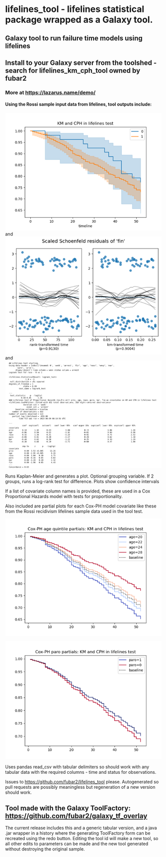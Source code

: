 # lifelines_tool - lifelines statistical package wrapped as a Galaxy tool.

## Galaxy tool to run failure time models using lifelines

## Install to your Galaxy server from the toolshed - search for lifelines_km_cph_tool owned by fubar2

### More at https://lazarus.name/demo/

#### Using the Rossi sample input data from lifelines, tool outputs include:

![KM plot sample](lifelines_rossi_km.png)
and
![KM plot sample](lifelines_rossi_schoenfeld.png)
and
![KM plot sample](lifelines_report.png)


Runs Kaplan-Meier and generates a plot. Optional grouping variable.
If 2 groups, runs a log-rank test for difference.
Plots show confidence intervals

If a list of covariate column names is provided, these are used in a
Cox Proportional Hazards model with tests for proportionality.

Also included are partial plots for each Cox-PH model covariate like these from the Rossi recidivism lifelines sample data
used in the tool test.

![C-PH partial plot samples](agepartialrossi.png)

![C-PH partial plot samples](parolepartialrossi.png)

Uses pandas read_csv with tabular delimiters so should work with any tabular data with the required columns - time and status for observations.

Issues to https://github.com/fubar2/lifelines_tool please.
Autogenerated so pull requests are possibly meaningless but regeneration of a new version should work.

## Tool made with the Galaxy ToolFactory: https://github.com/fubar2/galaxy_tf_overlay
The current release includes this and a generic tabular version, and a java .jar wrapper in a history where the generating
ToolFactory form can be recreated using the redo button. Editing the tool id will make a new tool, so all other edits to parameters can be
made and the new tool generated without destroying the original sample.


